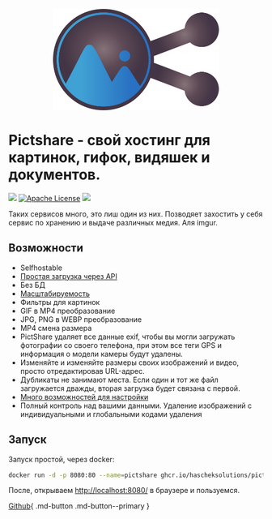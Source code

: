 <p align="center">
  <a href="" rel="noopener">
    <img height=200px src="https://github.com/HaschekSolutions/pictshare/raw/master/css/imgs/logo/logo.svg" alt="PictShare logo">
  </a>
</p>

# Pictshare - свой хостинг для картинок, гифок, видяшек и документов. 

[![](https://img.shields.io/docker/pulls/hascheksolutions/pictshare?color=brightgreen)](https://hub.docker.com/r/hascheksolutions/pictshare)
[![Apache License](https://img.shields.io/badge/license-Apache-brightgreen.svg?style=flat)](https://github.com/HaschekSolutions/pictshare/blob/master/LICENSE)
[![](https://img.shields.io/github/stars/HaschekSolutions/pictshare.svg?label=Stars&style=social)](https://github.com/HaschekSolutions/pictshare)

Таких сервисов много, это лиш один из них. Позводяет захостить у себя сервис по хранению и выдаче различных медия. Аля imgur.

## Возможности

- Selfhostable
- [Простая загрузка через API](https://github.com/HaschekSolutions/pictshare/blob/master/rtfm/API.md) 
- Без БД
- [Масштабируемость](https://github.com/HaschekSolutions/pictshare/blob/master/rtfm/SCALING.md)
- Фильтры для картинок
- GIF в MP4 преобразование
- JPG, PNG в WEBP преобразование
- MP4 смена размера
- PictShare удаляет все данные exif, чтобы вы могли загружать фотографии со своего телефона, при этом все теги GPS и информация о модели камеры будут удалены.
- Изменяйте и изменяйте размеры своих изображений и видео, просто отредактировав URL-адрес.
- Дубликаты не занимают места. Если один и тот же файл загружается дважды, вторая загрузка будет связана с первой.
- [Много возможностей для настройки](https://github.com/HaschekSolutions/pictshare/blob/master/rtfm/CONFIG.md)
- Полный контроль над вашими данными. Удаление изображений с индивидуальными и глобальными кодами удаления

## Запуск

Запуск простой, через docker:

```bash
docker run -d -p 8080:80 --name=pictshare ghcr.io/hascheksolutions/pictshare
```

После, открываем [http://localhost:8080/](http://localhost:8080) в браузере и пользуемся.



[Github](https://github.com/HaschekSolutions/pictshare){ .md-button .md-button--primary }